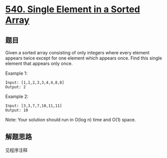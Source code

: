 # [540. Single Element in a Sorted Array](https://leetcode.com/problems/single-element-in-a-sorted-array/)

## 题目

Given a sorted array consisting of only integers where every element appears twice except for one element which appears once. Find this single element that appears only once.

Example 1:

```text
Input: [1,1,2,3,3,4,4,8,8]
Output: 2
```

Example 2:

```text
Input: [3,3,7,7,10,11,11]
Output: 10
```

Note:
Your solution should run in O(log n) time and O(1) space.

## 解题思路

见程序注释
